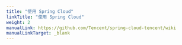 ```yaml
---
title: "使用 Spring Cloud"
linkTitle: "使用 Spring Cloud"
weight: 2
manualLink: https://github.com/Tencent/spring-cloud-tencent/wiki
manualLinkTarget: _blank
---
```

